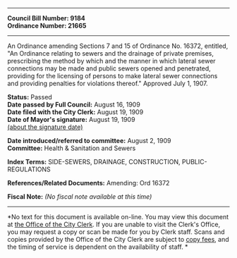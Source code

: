 * * * * *  
  
**Council Bill Number: [](#h0)[](#h2)9184**   
**Ordinance Number: 21665**  
  
* * * * *  
  
An Ordinance amending Sections 7 and 15 of Ordinance No. 16372, entitled, "An Ordinance relating to sewers and the drainage of private premises, prescribing the method by which and the manner in which lateral sewer connections may be made and public sewers opened and penetrated, providing for the licensing of persons to make lateral sewer connections and providing penalties for violations thereof." Approved July 1, 1907.  
  
**Status:** Passed   
**Date passed by Full Council:** August 16, 1909   
**Date filed with the City Clerk:** August 19, 1909   
**Date of Mayor's signature:** August 19, 1909   
[(about the signature date)](/~public/approvaldate.htm)   
  
  
**Date introduced/referred to committee:** August 2, 1909   
**Committee:** Health & Sanitation and Sewers   
  
**Index Terms:** SIDE-SEWERS, DRAINAGE, CONSTRUCTION, PUBLIC-REGULATIONS  
  
**References/Related Documents:** Amending: Ord 16372  
  
**Fiscal Note:** *(No fiscal note available at this time)*  
  
* * * * *  
  
*No text for this document is available on-line. You may view this document at [the Office of the City Clerk](http://www.seattle.gov/leg/clerk/contactUs.htm). If you are unable to visit the Clerk's Office, you may request a copy or scan be made for you by Clerk staff. Scans and copies provided by the Office of the City Clerk are subject to [copy fees](http://clerk.seattle.gov/~public/clerkfees.htm), and the timing of service is dependent on the availability of staff. *  
  
  
